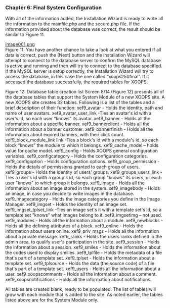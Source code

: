 ### Chapter 6: Final System Configuration 


With all of the information added, the Installation Wizard is ready to write all the information to the mainfile.php and the secure.php file. If the information provided about the database was correct, the result should be similar to Figure 11.
 
 
[image001.png](../assets/img_17.jpg)  
Figure 11: You have another chance to take a look at what you entered
If all data is correct, push the [Next] button and the Installation Wizard will attempt to connect to the database server to confirm the MySQL database is active and running and then will try to connect to the database specified. 
If the MySQL server is setup correctly, the Installation Wizard will try to access the database, in this case the one called “xoops250final”.  If it accessed the database successfully, the required tables for XOOPS.

 

Figure 12: Database table creation list
Screen 8/14 (Figure 12) presents all of the database tables that support the System Module of a new XOOPS site. 
A new XOOPS site creates 32 tables. Following is a list of the tables and a brief description of their function: 
xef9_avatar - Holds the identity, path and name of user avatars. 
xef9_avatar_user_link -Ties an avatar's id with a user's id, so each user “knows” its avatar.
xef9_banner - Holds all the information about a specific banner.
xef9_bannerclient - Holds all the information about a banner customer. 
xef9_bannerfinish - Holds all the information about expired banners, with their click count.
xef9_block_module_link link -Ties a block's id with a module's id, so each block “knows” the module to which it belongs.
xef9_cache_model – holds value for cache model.
xef9_config - Holds XOOPS general configuration variables.
xef9_configcategory - Holds the configuration categories.
xef9_configoption - Holds configuration options.
xef9_group_permission - Holds the details of permissions granted to each group of users.
xef9_groups - Holds the identity of users' groups.
xef9_groups_users_link -Ties a user's id with a group's id, so each group "knows" its users, or each user "knows" to which group it belongs.
xef9_image - Holds all the information about an image stored in the system.
xef9_imagebody - Holds an image, in case you decide to write images in the database.
xef9_imagecategory - Holds the image categories you define in the Image Manager.
xef9_imgset - Holds the identity of an image set.
xef9_imgset_tplset_link -Ties an image set's it with a template set's id, so a template set "knows" what images belong to it.
xef9_imgsetimg – not used.
xef9_modules - Holds all the information about a module.
xef9_newblocks - Holds all the defining attributes of a block.
xef9_online - Holds the information about users online.
xef9_priv_msgs - Holds all the information about a private message.
xef9_ranks - Holds the users ranks defined in the admin area, to qualify user's participation in the site.
xef9_session - Holds the information about a session.
xef9_smiles - Holds the information about the codes used to display smilies.
xef9_tplfile - Holds the metadata of a file that's part of a template set.
xef9_tplset - Holds the information about a template set.
xef9_tplsource - Holds the data (the source code) of a file that's part of a template set.
xef9_users - Holds all the information about a user.
xef9_xoopscomments - Holds all the information about a comment.
xef9_xoopsnotifications - Holds all the information about notifications.

All tables are created blank, ready to be populated. 
The list of tables will grow with each module that is added to the site.   As noted earlier, the tables listed above are for the System Module only.



